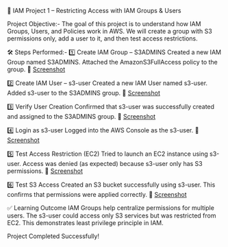 📘 IAM Project 1 – Restricting Access with IAM Groups & Users

Project Objective:-
The goal of this project is to understand how IAM Groups, Users, and Policies work in AWS.
We will create a group with S3 permissions only, add a user to it, and then test access restrictions.

🛠 Steps Performed:-
1️⃣ Create IAM Group – S3ADMINS
Created a new IAM Group named S3ADMINS.
Attached the AmazonS3FullAccess policy to the group.
📸 [Screenshot](./Images/ss1.png)

2️⃣ Create IAM User – s3-user
Created a new IAM User named s3-user.
Added s3-user to the S3ADMINS group.
📸 [Screenshot](https://github.com/Varunkumarmaroju/Aws-Projects/raw/main/IAM%2FProjects%2FP1%2FImages%2FScreenshot%202025-08-29%20183339.png)

3️⃣ Verify User Creation
Confirmed that s3-user was successfully created and assigned to the S3ADMINS group.
📸 [Screenshot](https://github.com/Varunkumarmaroju/Aws-Projects/raw/main/IAM%2FProjects%2FP1%2FImages%2FScreenshot%202025-08-29%20183502.png)

4️⃣ Login as s3-user
Logged into the AWS Console as the s3-user.
📸 [Screenshot](https://github.com/Varunkumarmaroju/Aws-Projects/raw/main/IAM%2FProjects%2FP1%2FImages%2FScreenshot%202025-08-29%20183720.png)

5️⃣ Test Access Restriction (EC2)
Tried to launch an EC2 instance using s3-user.
Access was denied (as expected) because s3-user only has S3 permissions.
📸 [Screenshot](https://github.com/Varunkumarmaroju/Aws-Projects/raw/main/IAM%2FProjects%2FP1%2FImages%2FScreenshot%202025-08-29%20183844.png)

6️⃣ Test S3 Access
Created an S3 bucket successfully using s3-user.
This confirms that permissions were applied correctly.
📸 [Screenshot](https://github.com/Varunkumarmaroju/Aws-Projects/raw/main/IAM%2FProjects%2FP1%2FImages%2FScreenshot%202025-08-29%20184024.png)


✅ Learning Outcome
IAM Groups help centralize permissions for multiple users.
The s3-user could access only S3 services but was restricted from EC2.
This demonstrates least privilege principle in IAM.

 Project Completed Successfully!
